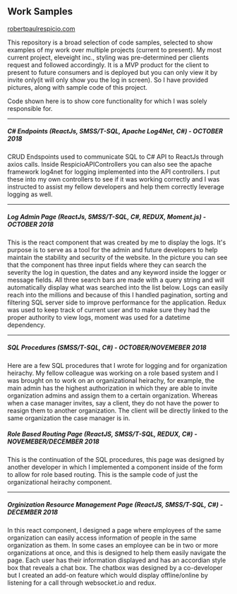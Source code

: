 ## Work Samples

[robertpaulrespicio.com](robertpaulrespicio.com)

This repository is a broad selection of code samples, selected to show examples of my work over multiple projects (current to present). My most current project, eleveight inc., styling was pre-determined per clients request and followed accordingly. It is a MVP product for the client to present to future consumers and is deployed but you can only view it by invite only(it will only show you the log in screen). So I have provided pictures, along with sample code of this project.

Code shown here is to show core functionality for which I was solely responsible for.

--------------------

##### C# Endpoints (ReactJs, SMSS/T-SQL, Apache Log4Net, C#) - OCTOBER 2018
CRUD Endspoints used to communicate SQL to C# API to ReactJs through axios calls. Inside RespicioAPIControllers you can also see the apache framework log4net for logging implemented into the API controllers. I put these into my own controllers to see if it was working correctly and I was instructed to assist my fellow developers and help them correctly leverage logging as well.

--------------------

##### Log Admin Page (ReactJs, SMSS/T-SQL, C#, REDUX, Moment.js) - OCTOBER 2018
This is the react component that was created by me to display the logs. It's purpose is to serve as a tool for the admin and future developers to help maintain the stability and security of the website.  In the picture you can see that the component has three input fields where they can search the severity the log in question, the dates and any keyword inside the logger or message fields. All three search bars are made with a query string and will automatically display what was searched into the list below. Logs can easily reach into the millions and because of this I handled pagination, sorting and filtering SQL server side to improve performance for the application. Redux was used to keep track of current user and to make sure they had the proper authority to view logs, moment was used for a datetime dependency.

--------------------

##### SQL Procedures (SMSS/T-SQL, C#) - OCTOBER/NOVEMEBER 2018
Here are a few SQL procedures that I wrote for logging and for organization heirachy. My fellow colleague was working on a role based system and I was brought on to work on an organizational heirachy, for example, the main admin has the highest authorization in which they are able to invite organization admins and assign them to a certain organization. Whereas when a case manager invites, say a client, they do not have the power to reasign them to another organization. The client will be directly linked to the same organization the case manager is in. 

##### Role Based Routing Page (ReactJS, SMSS/T-SQL, REDUX, C#) - NOVEMEBER/DECEMBER 2018
This is the continuation of the SQL procedures, this page was designed by another developer in which I implemented a component inside of the form to allow for role based routing. This is the sample code of just the organizational heirachy component.

--------------------

##### Orginization Resource Management Page (ReactJS, SMSS/T-SQL, C#) - DECEMBER 2018
In this react component, I designed a page where employees of the same organization can easily access information of people in the same organization as them. In some cases an employee can be in two or more organizations at once, and this is designed to help them easily navigate the page. Each user has their information displayed and has an accordian style box that reveals a chat box. The chatbox was designed by a co-developer but I created an add-on feature which would display offline/online by listening for a call through websocket.io and redux.

